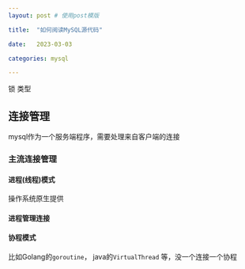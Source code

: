 ```yaml
---
layout: post # 使用post模版

title:  "如何阅读MySQL源代码"

date:   2023-03-03

categories: mysql

---
```


锁 类型

## 连接管理

mysql作为一个服务端程序，需要处理来自客户端的连接

### 主流连接管理

#### 进程(线程)模式
操作系统原生提供

#### 进程管理连接

#### 协程模式
比如Golang的`goroutine`， java的`VirtualThread` 等，没一个连接一个协程



